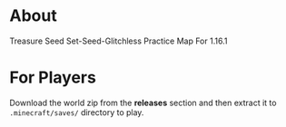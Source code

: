 # About
Treasure Seed Set-Seed-Glitchless Practice Map For 1.16.1

# For Players
Download the world zip from the **releases** section and then extract it to `.minecraft/saves/` directory to play.
